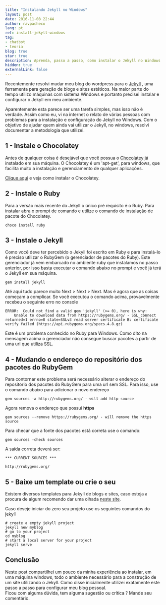 ```yaml
---
title: "Instalando Jekyll no Windows"
layout: post
date: 2016-11-08 22:44
author: ravpacheco
lang: pt
ref: install-jekyll-windows
tag:
- chatbot
- teoria
blog: true
star: true
description: Aprenda, passo a passo, como instalar o Jekyll no Windows.
hidden: true
externalLink: false
---
```


[//]: # (entenda melhor porquê aqui)

Recentemente resolvi mudar meu blog do wordpress para o [Jekyll](https://jekyllrb.com/) , uma ferramenta para 
geração de blogs e sites estáticos. Na maior parte do tempo utilizo máquinas com sistema Windows e portanto precisei instalar e configurar 
o Jekyll em meu ambiente.    

Aparentemente esta parece ser uma tarefa simples, mas isso não é verdade. Assim como eu, vi na internet o 
relato de várias pessoas com problemas para a instalação e configuração do Jekyll no Windows. Com o objetivo de 
ajudar quem ainda vai utilizar o Jekyll, no windows, resolvi documentar a metodologia que utilizei.

## 1 - Instale o Chocolatey

Antes de qualquer coisa é desejável que você possua o [Chocolatey](https://chocolatey.org) já instalado em sua máquina. O Chocolatey é um 
'apt-get', para windows, que facilita muito a instalação e gerenciamento de qualquer aplicações.

[Clique aqui](https://chocolatey.org/install) e veja como instalar o Chocolatey. 

## 2 - Instale o Ruby

Para a versão mais recente do Jekyll o único pré requisito é o Ruby. Para instalar abra o prompt de comando e utilize 
o comando de instalação de pacote do Chocolatey.

```shell
choco install ruby
```

## 3 - Instale o Jekyll

Como você deve ter percebido o Jekyll foi escrito em Ruby e para instalá-lo é preciso utilizar o RubyGem (o gerenciador 
de pacotes do Ruby). Este gerenciador já vem embarcado no ambiente ruby que instalamos no passo anterior, por isso basta 
executar o comando abaixo no prompt e você já terá o Jekyll em sua máquina. 

```shell
gem install jekyll
```

Até aqui tudo parece muito Next > Next > Next. Mas é agora que as coisas começam a complicar.
Se você executou o comando acima, provavelmente recebeu o seguinte erro no console

```shell
ERROR:  Could not find a valid gem 'jekyll' (>= 0), here is why:
    Unable to download data from https://rubygems.org/ - SSL_connect returned=1 errno=0 state=SSLv3 read server certificate B: certificate verify failed (https://api.rubygems.org/specs.4.8.gz) 
```

Este é um problema conhecido no Ruby para Windows. Como dito na mensagem acima o gerenciador não consegue buscar 
pacotes a partir de uma url que utiliza SSL.

## 4 - Mudando o endereço do repositório dos pacotes do RubyGem

Para contornar este problema será necessário alterar o endereço do repositorio dos pacotes do RubyGem para 
uma url sem SSL. Para isso, use o comando abaixo para adicionar o novo endereço

 ```shell
gem sources -a http://rubygems.org/ - will add http source
 ```

Agora remova o endereço que possui **https**

```shell
gem sources --remove https://rubygems.org/ - will remove the https source
 ```

Para checar que a fonte dos pacotes está correta use o comando:

```shell
gem sources -check sources
 ```

A saída correta deverá ser:

```shell
*** CURRENT SOURCES ***

http://rubygems.org/
 ```
## 5 - Baixe um template ou crie o seu

Existem diversos templates para Jekyll de blogs e sites, caso esteja a procura de algum recomendo dar uma olhada 
[neste site](http://jekyllthemes.org/).   

Caso deseje iniciar do zero seu projeto use os seguintes comandos do jekyll

```shell
# create a empty jekyll project
jekyll new myblog
# go to your project
cd myblog
# start a local server for your project
jekyll serve
 ``` 

## Conclusão

Neste post compartilhei um pouco da minha experiência ao instalar, em uma máquina windows, todo o ambiente necessário 
para a construção de um site utilizando o Jekyll. Como disse inicialmente utilizei exatamente este passo a passo para 
configurar meu blog pessoal.  
Ficou com alguma dúvida, tem alguma sugestão ou crítica ? Mande seu comentário.        

 

